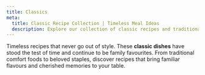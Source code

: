 ```yaml
---
title: Classics
meta:
  title: Classic Recipe Collection | Timeless Meal Ideas
  description: Explore our collection of classic recipes and traditional dishes. From comfort food favourites to timeless family meals - rediscover these beloved culinary staples.
---
```


Timeless recipes that never go out of style. These **classic dishes** have stood the test of time and continue to be family favourites. From traditional comfort foods to beloved staples, discover recipes that bring familiar flavours and cherished memories to your table.
